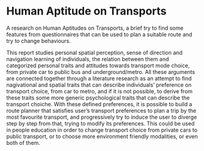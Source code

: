 # Human Aptitude on Transports
A research on Human Aptitudes on Transports, a brief try to find some features from questionnaires that can be used to plan a suitable route and try to change behaviours.

This report studies personal spatial perception, sense of direction and navigation learning of individuals, the relation between them and
categorized personal traits and attitudes towards transport mode choice, from private car to public bus and underground/metro.
All these arguments are connected together through a literature research as an attempt to find nagivational and spatial traits that can
describe individuals’ preference on transport choice, from car to metro, and if it is not possible, to derive from these traits some more
generic psychological traits that can describe the transport choiche.
With these defined preferences, it is possible to build a route planner that satisfies user’s transport preferences to plan a trip by the most
favourite transport, and progressively try to induce the user to diverge step by step from that, trying to modify its preferences.
This could be used in people education in order to change transport choice from private cars to public transport, or to choose more
environment friendly modalities, or even both of them.
